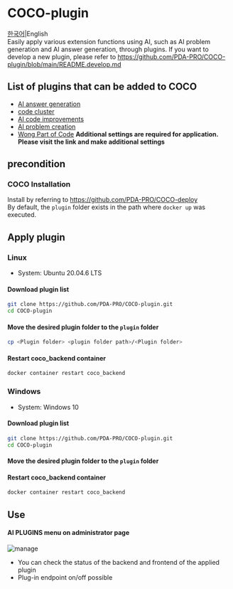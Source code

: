 # COCO-plugin

[한국어](https://github.com/PDA-PRO/COCO-plugin/blob/main/README.md)|English  
Easily apply various extension functions using AI, such as AI problem generation and AI answer generation, through plugins.
If you want to develop a new plugin, please refer to https://github.com/PDA-PRO/COCO-plugin/blob/main/README.develop.md

## List of plugins that can be added to COCO

- [AI answer generation](https://github.com/PDA-PRO/COCO-plugin/tree/main/answer_generation)
- [code cluster](https://github.com/PDA-PRO/COCO-plugin/tree/main/code_cluster)
- [AI code improvements](https://github.com/PDA-PRO/COCO-plugin/tree/main/code_improvement)
- [AI problem creation](https://github.com/PDA-PRO/COCO-plugin/tree/main/problem_generation)
- [Wong Part of Code](https://github.com/PDA-PRO/COCO-plugin/tree/main/wpc)
  **Additional settings are required for application. Please visit the link and make additional settings**

## precondition

### COCO Installation

Install by referring to https://github.com/PDA-PRO/COCO-deploy  
By default, the `plugin` folder exists in the path where `docker up` was executed.

## Apply plugin

### Linux

- System: Ubuntu 20.04.6 LTS

#### Download plugin list

```bash
git clone https://github.com/PDA-PRO/COCO-plugin.git
cd COCO-plugin
```

#### Move the desired plugin folder to the `plugin` folder

```bash
cp <Plugin folder> <plugin folder path>/<Plugin folder>
```

#### Restart coco_backend container

```bash
docker container restart coco_backend
```

### Windows

- System: Windows 10

#### Download plugin list

```bash
git clone https://github.com/PDA-PRO/COCO-plugin.git
cd COCO-plugin
```

#### Move the desired plugin folder to the `plugin` folder

#### Restart coco_backend container

```bash
docker container restart coco_backend
```

## Use

#### AI PLUGINS menu on administrator page

![manage](https://github.com/PDA-PRO/COCO-plugin/assets/80380576/cc8fcf7a-d4c8-4152-a206-107817fcf003)

- You can check the status of the backend and frontend of the applied plugin
- Plug-in endpoint on/off possible
